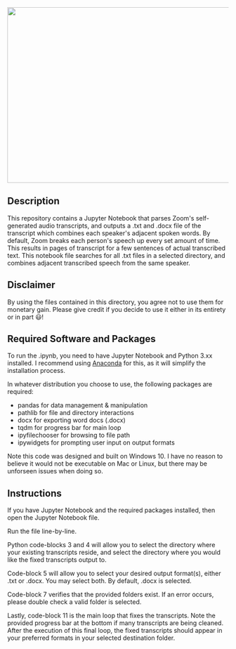 <img src="https://images.unsplash.com/photo-1481627834876-b7833e8f5570?ixid=MnwxMjA3fDB8MHxwaG90by1wYWdlfHx8fGVufDB8fHx8&ixlib=rb-1.2.1&auto=format&fit=crop&w=841&q=80" width="800" height="400">

## Description
This repository contains a Jupyter Notebook that parses Zoom's self-generated audio transcripts, and outputs a .txt and .docx file of the transcript which combines each speaker's adjacent spoken words. By default, Zoom breaks each person's speech up every set amount of time. This results in pages of transcript for a few sentences of actual transcribed text. This notebook file searches for all .txt files in a selected directory, and combines adjacent transcribed speech from the same speaker. 

## Disclaimer
By using the files contained in this directory, you agree not to use them for monetary gain.
Please give credit if you decide to use it either in its entirety or in part 😃!

## Required Software and Packages
To run the .ipynb, you need to have Jupyter Notebook and Python 3.xx installed. I recommend using [Anaconda](https://www.anaconda.com/products/individual#Downloads) for this, as it will simplify the installation process. 

In whatever distribution you choose to use, the following packages are required:
* pandas for data management & manipulation
* pathlib for file and directory interactions
* docx for exporting word docs (.docx)
* tqdm for progress bar for main loop
* ipyfilechooser for browsing to file path
* ipywidgets for prompting user input on output formats

Note this code was designed and built on Windows 10. I have no reason to believe it would not be executable on Mac or Linux, but there may be unforseen issues when doing so.

## Instructions
If you have Jupyter Notebook and the required packages installed, then open the Jupyter Notebook file. 

Run the file line-by-line. 

Python code-blocks 3 and 4 will allow you to select the directory where your existing transcripts reside, and select the directory where you would like the fixed transcripts output to. 

Code-block 5 will allow you to select your desired output format(s), either .txt or .docx. You may select both. By default, .docx is selected. 

Code-block 7 verifies that the provided folders exist. If an error occurs, please double check a valid folder is selected. 

Lastly, code-block 11 is the main loop that fixes the transcripts. Note the provided progress bar at the bottom if many transcripts are being cleaned. After the execution of this final loop, the fixed transcripts should appear in your preferred formats in your selected destination folder.
